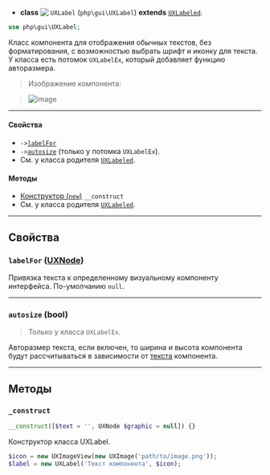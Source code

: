 - **class** <img src="https://cloud.githubusercontent.com/assets/1113915/22618547/46438f0a-eaf0-11e6-8e88-689f576cb5b6.png" align="top" /> `UXLabel` (`php\gui\UXLabel`) **extends** [`UXLabeled`](UXLabeled).
```php
use php\gui\UXLabel;
```

Класс компонента для отображения обычных текстов, без форматирования, с возможностью выбрать шрифт и иконку для текста. У класса есть потомок `UXLabelEx`, который добавляет функцию авторазмера.

> Изображение компонента:

> ![image](https://cloud.githubusercontent.com/assets/1113915/22618557/ac634d7a-eaf0-11e6-815d-ceaf89a07515.png)

---

#### Свойства
- `->`[`labelFor`](#labelfor-uxnode)
- `->`[`autosize`](#autosize-bool) (только у потомка `UXLabelEx`).
- См. у класса родителя [`UXLabeled`](UXLabeled).

#### Методы
- [Конструктор (`new`)](#__construct) `__construct`
- См. у класса родителя [`UXLabeled`](UXLabeled).

---

## Свойства

### `labelFor` ([UXNode](UXNode))
Привязка текста к определенному визуальному компоненту интерфейса. По-умолчанию `null`.

---

### `autosize` (bool)
> Только у класса `UXLabelEx`.

Авторазмер текста, если включен, то ширина и высота компонента будут рассчитываться в зависимости от [текста](UXLabeled#text-string) компонента.

---

## Методы

### `_construct`
```php
__construct([$text = '', UXNode $graphic = null]) {}
```
Конструктор класса UXLabel.
```php
$icon = new UXImageView(new UXImage('path/to/image.png'));
$label = new UXLabel('Текст компонента', $icon);
```